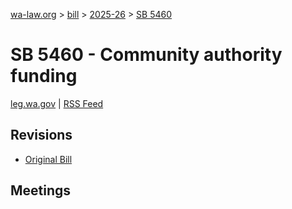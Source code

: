 [wa-law.org](/) > [bill](/bill/) > [2025-26](/bill/2025-26/) > [SB 5460](/bill/2025-26/sb/5460/)

# SB 5460 - Community authority funding
[leg.wa.gov](https://app.leg.wa.gov/billsummary?BillNumber=5460&Year=2025&Initiative=false) | [RSS Feed](./rss.xml)

## Revisions
* [Original Bill](1/)

## Meetings